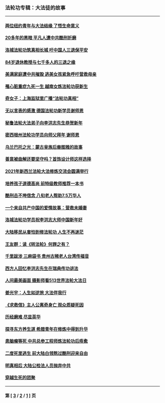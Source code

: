 ### 法轮功专辑：大法徒的故事
---
#### [两位纽约青年与大法结缘 了悟生命意义](../../pages/nf1147481/n14002785.md?07030430) 
#### [20多年的黑暗 平凡人遭中共酷刑折磨](../../pages/nf1147481/n13997976.md?07030430) 
#### [洛城法轮功筑真相长城 吁中国人三退保平安](../../pages/nf1147481/n13892471.md?07030430) 
#### [84岁退休教授与七千多人的三退之缘](../../pages/nf1147481/n13796650.md?07030430) 
#### [美满家庭遭中共摧毁 逃美女孩紧急呼吁营救母亲](../../pages/nf1147481/n13792859.md?07030430) 
#### [罹心脏重症九死一生 越南女炼法轮功获新生](../../pages/nf1147481/n13732766.md?07030430) 
#### [奇女子：上海监狱里广播“法轮功真相”](../../pages/nf1147481/n13726443.md?07030430) 
#### [无以言表的感激 德国法轮功新学员谢师恩](../../pages/nf1147481/n13543790.md?07030430) 
#### [秘鲁法轮大法弟子向李洪志先生恭贺新年](../../pages/nf1147481/n13540182.md?07030430) 
#### [密西根州法轮功学员向师父拜年 谢师恩](../../pages/nf1147481/n13538183.md?07030430) 
#### [乌兰巴托之光：蒙古皇族后裔图雅的故事](../../pages/nf1147481/n13155759.md?07030430) 
#### [善意被曲解还要坚守吗？首饰设计师这样选择](../../pages/nf1147481/n13077575.md?07030430) 
#### [2021年新西兰法轮大法修炼交流会圆满举行](../../pages/nf1147481/n13033149.md?07030430) 
#### [培养孩子道德高尚 前特级教师推荐一本书](../../pages/nf1147481/n12938640.md?07030430) 
#### [酷刑击不垮信念 八旬老人帮助7.5万华人](../../pages/nf1147481/n12880712.md?07030430) 
#### [一个来自共产中国的爱情故事：营救未婚妻](../../pages/nf1147481/n12778386.md?07030430) 
#### [洛城法轮功学员祝李洪志大师中国新年好](../../pages/nf1147481/n12724685.md?07030430) 
#### [大陆移民从害怕到修法轮功 人生不再迷茫](../../pages/nf1147481/n12414325.md?07030430) 
#### [王友群：读《转法轮》何罪之有？](../../pages/nf1147481/n12408647.md?07030430) 
#### [千里跋涉 三麻袋书 贵州古稀老人台湾传福音](../../pages/nf1147481/n12198750.md?07030430) 
#### [西方人回忆李洪志先生在瑞典传功讲法](../../pages/nf1147481/n12099607.md?07030430) 
#### [人间最美画面 摄影师看513世界法轮大法日](../../pages/nf1147481/n12094118.md?07030430) 
#### [姜光宇：人生如逆旅 大法伴我行](../../pages/nf1147481/n12088664.md?07030430) 
#### [《求救信》主人公离奇身亡 观众质疑死因](../../pages/nf1147481/n11845215.md?07030430) 
#### [历经磨难 尽显英华](../../pages/nf1147481/n11723297.md?07030430) 
#### [探寻东方养生道 希腊青年在修炼中得到升华](../../pages/nf1147481/n11494502.md?07030430) 
#### [患脑瘤等死 中共总参工程师炼法轮功后痊愈](../../pages/nf1147481/n11466682.md?07030430) 
#### [二度死里逃生 前大陆白领熬过酷刑迎来自由](../../pages/nf1147481/n11368594.md?07030430) 
#### [明真相后 大陆公检法人员抛弃中共](../../pages/nf1147481/n11358618.md?07030430) 
#### [穿越生死的团聚](../../pages/nf1147481/n11258922.md?07030430) 

---
#### 第 [ [3](./3.md?07030430) / [2](./2.md?07030430) / [1](./1.md?07030430) ] 页
